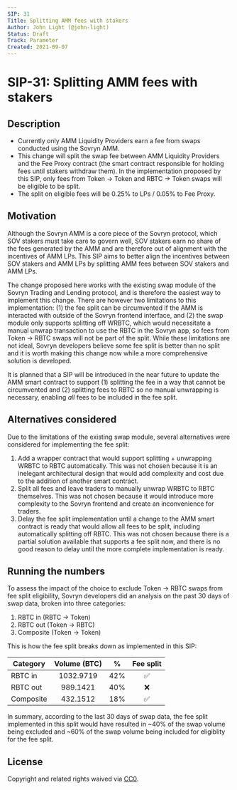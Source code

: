 ```yaml
---
SIP: 31
Title: Splitting AMM fees with stakers
Author: John Light (@john-light)
Status: Draft
Track: Parameter
Created: 2021-09-07
---
```


# SIP-31: Splitting AMM fees with stakers

## Description

- Currently only AMM Liquidity Providers earn a fee from swaps conducted using the Sovryn AMM.  
- This change will split the swap fee between AMM Liquidity Providers and the Fee Proxy contract (the smart contract responsible for holding fees until stakers withdraw them). In the implementation proposed by this SIP, only fees from Token -> Token and RBTC -> Token swaps will be eligible to be split.  
- The split on eligible fees will be 0.25% to LPs / 0.05% to Fee Proxy.  

## Motivation

Although the Sovryn AMM is a core piece of the Sovryn protocol, which SOV stakers must take care to govern well, SOV stakers earn no share of the fees generated by the AMM and are therefore out of alignment with the incentives of AMM LPs. This SIP aims to better align the incentives between SOV stakers and AMM LPs by splitting AMM fees between SOV stakers and AMM LPs.

The change proposed here works with the existing swap module of the Sovryn Trading and Lending protocol, and is therefore the easiest way to implement this change. There are however two limitations to this implementation: (1) the fee split can be circumvented if the AMM is interacted with outside of the Sovryn frontend interface, and (2) the swap module only supports splitting off WRBTC, which would necessitate a manual unwrap transaction to use the RBTC in the Sovryn app, so fees from Token -> RBTC swaps will not be part of the split. While these limitations are not ideal, Sovryn developers believe some fee split is better than no split and it is worth making this change now while a more comprehensive solution is developed.

It is planned that a SIP will be introduced in the near future to update the AMM smart contract to support (1) splitting the fee in a way that cannot be circumvented and (2) splitting fees to RBTC so no manual unwrapping is necessary, enabling _all_ fees to be included in the fee split.

## Alternatives considered

Due to the limitations of the existing swap module, several alternatives were considered for implementing the fee split:
1. Add a wrapper contract that would support splitting + unwrapping WRBTC to RBTC automatically. This was not chosen because it is an inelegant architectural design that would add complexity and cost due to the addition of another smart contract.  
2. Split all fees and leave traders to manually unwrap WRBTC to RBTC themselves. This was not chosen because it would introduce more complexity to the Sovryn frontend and create an inconvenience for traders.  
3. Delay the fee split implementation until a change to the AMM smart contract is ready that would allow all fees to be split, including automatically splitting off RBTC. This was not chosen because there is a partial solution available that supports a fee split now, and there is no good reason to delay until the more complete implementation is ready.  

## Running the numbers

To assess the impact of the choice to exclude Token -> RBTC swaps from fee split eligibility, Sovryn developers did an analysis on the past 30 days of swap data, broken into three categories:  

1. RBTC in (RBTC -> Token)  
2. RBTC out (Token -> RBTC)  
3. Composite (Token -> Token)  

This is how the fee split breaks down as implemented in this SIP:

|	Category  | Volume (BTC) | %   | Fee split  |
| --------- |:------------:|:---:|:----------:|
| RBTC in   |	1032.9719    | 42% | ✅         |
| RBTC out  |	989.1421     | 40% | ❌         |
| Composite |	432.1512     | 18% | ✅         |

In summary, according to the last 30 days of swap data, the fee split implemented in this split would have resulted in ~40% of the swap volume being excluded and ~60% of the swap volume being included for eligiblity for the fee split.

## License
Copyright and related rights waived via [CC0](https://creativecommons.org/publicdomain/zero/1.0/).
